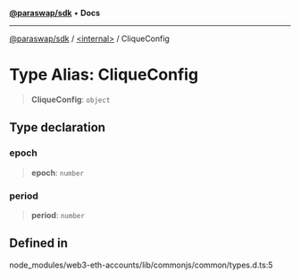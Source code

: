 [**@paraswap/sdk**](../../README.md) • **Docs**

***

[@paraswap/sdk](../../globals.md) / [\<internal\>](../README.md) / CliqueConfig

# Type Alias: CliqueConfig

> **CliqueConfig**: `object`

## Type declaration

### epoch

> **epoch**: `number`

### period

> **period**: `number`

## Defined in

node\_modules/web3-eth-accounts/lib/commonjs/common/types.d.ts:5
